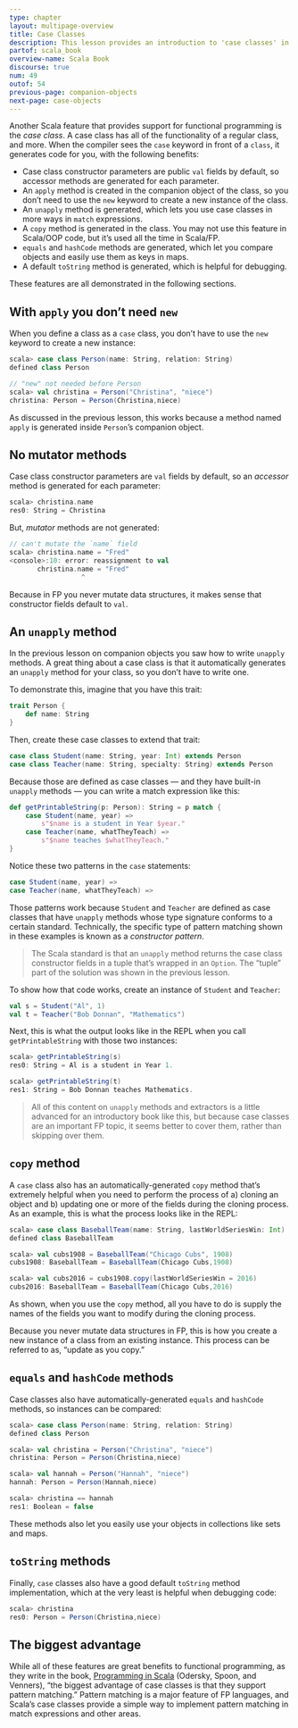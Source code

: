 ```yaml
---
type: chapter
layout: multipage-overview
title: Case Classes
description: This lesson provides an introduction to 'case classes' in Scala.
partof: scala_book
overview-name: Scala Book
discourse: true
num: 49
outof: 54
previous-page: companion-objects
next-page: case-objects
---
```



Another Scala feature that provides support for functional programming is the *case class*. A case class has all of the functionality of a regular class, and more. When the compiler sees the `case` keyword in front of a `class`, it generates code for you, with the following benefits:

* Case class constructor parameters are public `val` fields by default, so accessor methods are generated for each parameter.
* An `apply` method is created in the companion object of the class, so you don’t need to use the `new` keyword to create a new instance of the class.
* An `unapply` method is generated, which lets you use case classes in more ways in `match` expressions.
* A `copy` method is generated in the class. You may not use this feature in Scala/OOP code, but it’s used all the time in Scala/FP.
* `equals` and `hashCode` methods are generated, which let you compare objects and easily use them as keys in maps.
* A default `toString` method is generated, which is helpful for debugging.

These features are all demonstrated in the following sections.



## With `apply` you don’t need `new`

When you define a class as a `case` class, you don’t have to use the `new` keyword to create a new instance:

```scala
scala> case class Person(name: String, relation: String)
defined class Person

// "new" not needed before Person
scala> val christina = Person("Christina", "niece")
christina: Person = Person(Christina,niece)
```

As discussed in the previous lesson, this works because a method named `apply` is generated inside `Person`’s companion object.



## No mutator methods

Case class constructor parameters are `val` fields by default, so an *accessor* method is generated for each parameter:

```scala
scala> christina.name
res0: String = Christina
```

But, *mutator* methods are not generated:

```scala
// can't mutate the `name` field
scala> christina.name = "Fred"
<console>:10: error: reassignment to val
       christina.name = "Fred"
                  ^
```

Because in FP you never mutate data structures, it makes sense that constructor fields default to `val`.



## An `unapply` method

In the previous lesson on companion objects you saw how to write `unapply` methods. A great thing about a case class is that it automatically generates an `unapply` method for your class, so you don’t have to write one.

To demonstrate this, imagine that you have this trait:

```scala
trait Person {
    def name: String
}
```

Then, create these case classes to extend that trait:

```scala
case class Student(name: String, year: Int) extends Person
case class Teacher(name: String, specialty: String) extends Person
```

Because those are defined as case classes — and they have built-in `unapply` methods — you can write a match expression like this:

```scala
def getPrintableString(p: Person): String = p match {
    case Student(name, year) =>
        s"$name is a student in Year $year."
    case Teacher(name, whatTheyTeach) =>
        s"$name teaches $whatTheyTeach."
}
```

Notice these two patterns in the `case` statements:

```scala
case Student(name, year) =>
case Teacher(name, whatTheyTeach) =>
```

Those patterns work because `Student` and `Teacher` are defined as case classes that have `unapply` methods whose type signature conforms to a certain standard. Technically, the specific type of pattern matching shown in these examples is known as a *constructor pattern*.

>The Scala standard is that an `unapply` method returns the case class constructor fields in a tuple that’s wrapped in an `Option`. The “tuple” part of the solution was shown in the previous lesson.

To show how that code works, create an instance of `Student` and `Teacher`:

```scala
val s = Student("Al", 1)
val t = Teacher("Bob Donnan", "Mathematics")
```

Next, this is what the output looks like in the REPL when you call `getPrintableString` with those two instances:

```scala
scala> getPrintableString(s)
res0: String = Al is a student in Year 1.

scala> getPrintableString(t)
res1: String = Bob Donnan teaches Mathematics.
```

>All of this content on `unapply` methods and extractors is a little advanced for an introductory book like this, but because case classes are an important FP topic, it seems better to cover them, rather than skipping over them.



## `copy` method

A `case` class also has an automatically-generated `copy` method that’s extremely helpful when you need to perform the process of a) cloning an object and b) updating one or more of the fields during the cloning process. As an example, this is what the process looks like in the REPL:

```scala
scala> case class BaseballTeam(name: String, lastWorldSeriesWin: Int)
defined class BaseballTeam

scala> val cubs1908 = BaseballTeam("Chicago Cubs", 1908)
cubs1908: BaseballTeam = BaseballTeam(Chicago Cubs,1908)

scala> val cubs2016 = cubs1908.copy(lastWorldSeriesWin = 2016)
cubs2016: BaseballTeam = BaseballTeam(Chicago Cubs,2016)
```

As shown, when you use the `copy` method, all you have to do is supply the names of the fields you want to modify during the cloning process.

Because you never mutate data structures in FP, this is how you create a new instance of a class from an existing instance. This process can be referred to as, “update as you copy.”



## `equals` and `hashCode` methods

Case classes also have automatically-generated `equals` and `hashCode` methods, so instances can be compared:

```scala
scala> case class Person(name: String, relation: String)
defined class Person

scala> val christina = Person("Christina", "niece")
christina: Person = Person(Christina,niece)

scala> val hannah = Person("Hannah", "niece")
hannah: Person = Person(Hannah,niece)

scala> christina == hannah
res1: Boolean = false
```

These methods also let you easily use your objects in collections like sets and maps.



## `toString` methods

Finally, `case` classes also have a good default `toString` method implementation, which at the very least is helpful when debugging code:

```scala
scala> christina
res0: Person = Person(Christina,niece)
```



## The biggest advantage

While all of these features are great benefits to functional programming, as they write in the book, [Programming in Scala](https://www.amazon.com/Programming-Scala-Updated-2-12/dp/0981531687/) (Odersky, Spoon, and Venners), “the biggest advantage of case classes is that they support pattern matching.” Pattern matching is a major feature of FP languages, and Scala’s case classes provide a simple way to implement pattern matching in match expressions and other areas.


